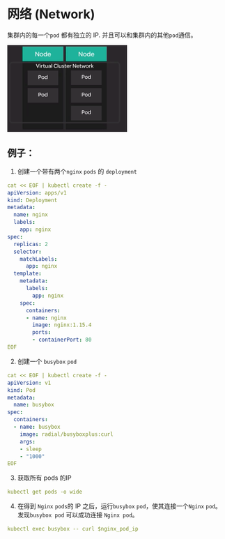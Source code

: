# 网络 \(Network\)

集群内的每一个`pod` 都有独立的 IP. 并且可以和集群内的其他`pod`通信。

![](../.gitbook/assets/image%20%284%29.png)

## 例子：

1. 创建一个带有两个`nginx` `pods` 的 `deployment`

```yaml
cat << EOF | kubectl create -f -
apiVersion: apps/v1
kind: Deployment
metadata:
  name: nginx
  labels:
    app: nginx
spec:
  replicas: 2
  selector:
    matchLabels:
      app: nginx
  template:
    metadata:
      labels:
        app: nginx
    spec:
      containers:
      - name: nginx
        image: nginx:1.15.4
        ports:
        - containerPort: 80
EOF
```

2. 创建一个 `busybox` `pod`

```yaml
cat << EOF | kubectl create -f -
apiVersion: v1
kind: Pod
metadata:
  name: busybox
spec:
  containers:
  - name: busybox
    image: radial/busyboxplus:curl
    args:
    - sleep
    - "1000"
EOF
```

3. 获取所有 pods 的IP

```yaml
kubectl get pods -o wide
```

4. 在得到 `Nginx` `pods`的 IP 之后，运行`busybox` `pod`，使其连接一个`Nginx` `pod`。发现`busybox pod` 可以成功连接 `Nginx pod`。

```yaml
kubectl exec busybox -- curl $nginx_pod_ip
```



